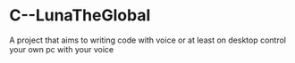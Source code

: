 # C--LunaTheGlobal
A project that aims to writing code with voice or at least on desktop control your own pc with your voice
